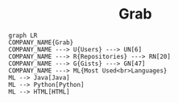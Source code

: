 <h1 align="center">Grab</h1>

```mermaid
graph LR
COMPANY_NAME{Grab}
COMPANY_NAME ---> U{Users} ---> UN[6]
COMPANY_NAME ---> R{Repositories} ---> RN[20]
COMPANY_NAME ---> G{Gists} ---> GN[47]
COMPANY_NAME ---> ML{Most Used<br>Languages}
ML --> Java[Java]
ML --> Python[Python]
ML --> HTML[HTML]
```
